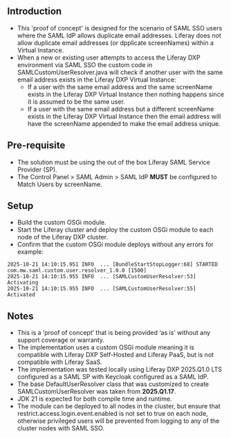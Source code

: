 ## Introduction ##
- This 'proof of concept' is designed for the scenario of SAML SSO users where the SAML IdP allows duplicate email addresses. Liferay does not allow duplicate email addresses (or dpplicate screenNames) within a Virtual Instance.
- When a new or existing user attempts to access the Liferay DXP environment via SAML SSO the custom code in SAMLCustomUserResolver.java will check if another user with the same email address exists in the Liferay DXP Virtual Instance:
  - If a user with the same email address and the same screenName exists in the Liferay DXP Virtual Instance then nothing happens since it is assumed to be the same user.
  - If a user with the same email address but a different screenName exists in the Liferay DXP Virtual Instance then the email address will have the screenName appended to make the email address unique.

## Pre-requisite ##
- The solution must be using the out of the box Liferay SAML Service Provider (SP).
- The Control Panel > SAML Admin > SAML IdP **MUST** be configured to Match Users by screenName.

## Setup ##
- Build the custom OSGi module.
- Start the Liferay cluster and deploy the custom OSGi module to each node of the Liferay DXP cluster.
- Confirm that the custom OSGi module deploys without any errors for example:
```
2025-10-21 14:10:15.951 INFO  ... [BundleStartStopLogger:68] STARTED com.mw.saml.custom.user.resolver_1.0.0 [1500]
2025-10-21 14:10:15.955 INFO  ... [SAMLCustomUserResolver:53] Activating
2025-10-21 14:10:15.955 INFO  ... [SAMLCustomUserResolver:55] Activated
```

## Notes ##
- This is a ‘proof of concept’ that is being provided ‘as is’ without any support coverage or warranty.
- The implementation uses a custom OSGi module meaning it is compatible with Liferay DXP Self-Hosted and Liferay PaaS, but is not compatible with Liferay SaaS.
- The implementation was tested locally using Liferay DXP 2025.Q1.0 LTS configured as a SAML SP with Keycloak configured as a SAML IdP.
- The base DefaultUserResolver class that was customized to create SAMLCustomUserResolver was taken from **2025.Q1.17**.
- JDK 21 is expected for both compile time and runtime.
- The module can be deployed to all nodes in the cluster, but ensure that restrict.access.login.event.enabled is not set to true on each node, otherwise privileged users will be prevented from logging to any of the cluster nodes with SAML SSO.
